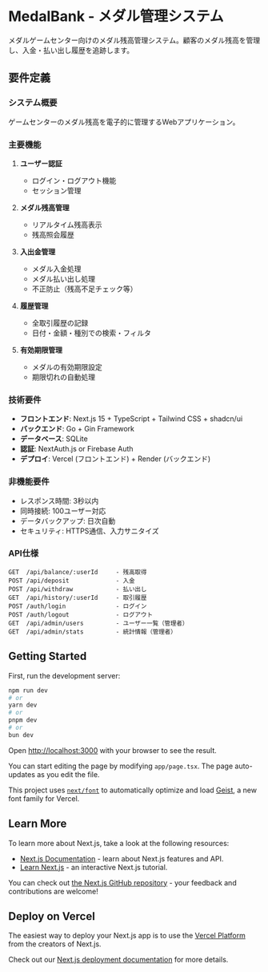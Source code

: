 # MedalBank - メダル管理システム

メダルゲームセンター向けのメダル残高管理システム。顧客のメダル残高を管理し、入金・払い出し履歴を追跡します。

## 要件定義

### システム概要
ゲームセンターのメダル残高を電子的に管理するWebアプリケーション。

### 主要機能
1. **ユーザー認証**
   - ログイン・ログアウト機能
   - セッション管理

2. **メダル残高管理**
   - リアルタイム残高表示
   - 残高照会履歴

3. **入出金管理**
   - メダル入金処理
   - メダル払い出し処理
   - 不正防止（残高不足チェック等）

4. **履歴管理**
   - 全取引履歴の記録
   - 日付・金額・種別での検索・フィルタ

5. **有効期限管理**
   - メダルの有効期限設定
   - 期限切れの自動処理

### 技術要件
- **フロントエンド**: Next.js 15 + TypeScript + Tailwind CSS + shadcn/ui
- **バックエンド**: Go + Gin Framework
- **データベース**: SQLite
- **認証**: NextAuth.js or Firebase Auth
- **デプロイ**: Vercel (フロントエンド) + Render (バックエンド)

### 非機能要件
- レスポンス時間: 3秒以内
- 同時接続: 100ユーザー対応
- データバックアップ: 日次自動
- セキュリティ: HTTPS通信、入力サニタイズ

### API仕様
```
GET  /api/balance/:userId     - 残高取得
POST /api/deposit             - 入金
POST /api/withdraw            - 払い出し  
GET  /api/history/:userId     - 取引履歴
POST /auth/login              - ログイン
POST /auth/logout             - ログアウト
GET  /api/admin/users         - ユーザー一覧（管理者）
GET  /api/admin/stats         - 統計情報（管理者）
```

## Getting Started

First, run the development server:

```bash
npm run dev
# or
yarn dev
# or
pnpm dev
# or
bun dev
```

Open [http://localhost:3000](http://localhost:3000) with your browser to see the result.

You can start editing the page by modifying `app/page.tsx`. The page auto-updates as you edit the file.

This project uses [`next/font`](https://nextjs.org/docs/app/building-your-application/optimizing/fonts) to automatically optimize and load [Geist](https://vercel.com/font), a new font family for Vercel.

## Learn More

To learn more about Next.js, take a look at the following resources:

- [Next.js Documentation](https://nextjs.org/docs) - learn about Next.js features and API.
- [Learn Next.js](https://nextjs.org/learn) - an interactive Next.js tutorial.

You can check out [the Next.js GitHub repository](https://github.com/vercel/next.js) - your feedback and contributions are welcome!

## Deploy on Vercel

The easiest way to deploy your Next.js app is to use the [Vercel Platform](https://vercel.com/new?utm_medium=default-template&filter=next.js&utm_source=create-next-app&utm_campaign=create-next-app-readme) from the creators of Next.js.

Check out our [Next.js deployment documentation](https://nextjs.org/docs/app/building-your-application/deploying) for more details.
